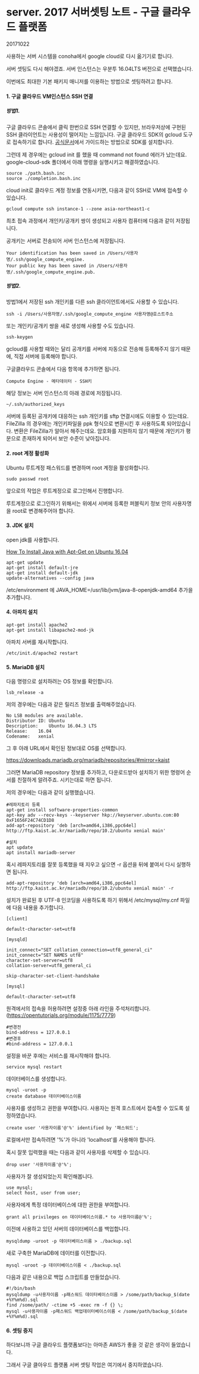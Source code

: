 # server. 2017 서버셋팅 노트 - 구글 클라우드 플랫폼

20171022





사용하는 서버 시스템을 conoha에서 google cloud로 다시 옮기기로 합니다.

서버 셋팅도 다시 해야겠죠.
서버 인스턴스는 우분투 16.04LTS 버전으로 선택했습니다.

이번에도 최대한 기본 패키지 매니저를 이용하는 방법으로 셋팅하려고 합니다.



#### 1. 구글 클라우드 VM인스턴스 SSH 연결



##### 방법1.

구글 클라우드 콘솔에서 클릭 한번으로 SSH 연결할 수 있지만, 브라우저상에 구현된 SSH 클라이언트는 사용성이 떨어지는 느낌입니다.
구글 클라우드 SDK의 gcloud 도구로 접속하기로 합니다.
[공식문서](https://cloud.google.com/sdk/docs/quickstart-mac-os-x)에서 가이드하는 방법으로 SDK를 설치합니다.

그런데 제 경우에는 gcloud init 를 했을 때 command not found 에러가 났는데요. google-cloud-sdk 폴더에서 아래 명령을 실행시키고 해결하였습니다.

```
source ./path.bash.inc
source ./completion.bash.inc
```

  cloud init로 클라우드 계정 정보를 연동시키면, 다음과 같이 SSH로 VM에 접속할 수 있습니다.

```
gcloud compute ssh instance-1 --zone asia-northeast1-c
```

최초 접속 과정에서 개인키/공개키 쌍이 생성되고 사용자 컴퓨터에 다음과 같이 저장됩니다.

공개키는 서버로 전송되어 서버 인스턴스에 저장됩니다. 

```
Your identification has been saved in /Users/사용자명/.ssh/google_compute_engine.
Your public key has been saved in /Users/사용자명/.ssh/google_compute_engine.pub.
```



##### 방법2.

방법1에서 저장된 ssh 개인키를 다른 ssh 클라이언트에서도 사용할 수 있습니다.

```
ssh -i /Users/사용자명/.ssh/google_compute_engine 사용자명@호스트주소
```

또는 개인키/공개키 쌍을 새로 생성해 사용할 수도 있습니다.

```
ssh-keygen
```

gcloud를 사용할 때와는 달리 공개키를 서버에 자동으로 전송해 등록해주지 않기 때문에, 직접 서버에 등록해야 합니다.

구글클라우드 콘솔에서 다음 항목에 추가하면 됩니다.

```
Compute Engine - 메타데이터 - SSH키
```

해당 정보는 서버 인스턴스의 아래 경로에 저장됩니다.

```
~/.ssh/authorized_keys
```

 

서버에 등록된 공개키에 대응하는 ssh 개인키를 sftp 연결시에도 이용할 수 있는데요. FileZilla 의 경우에는 개인키파일을 ppk 형식으로 변환시킨 후 사용하도록 되어있습니다. 변환은 FileZilla가 알아서 해주는데요. 암호화를 지원하지 않기 때문에 개인키가 평문으로 존재하게 되어서 보안 수준이 낮아집니다.



#### 2. root 계정 활성화

Ubuntu 루트계정 패스워드를 변경하며 root 계정을 활성화합니다.

```
sudo passwd root
```

앞으로의 작업은 루트계정으로 로그인해서 진행합니다.

루트계정으로 로그인하기 위해서는 위에서 서버에 등록한 퍼블릭키 정보 안의 사용자명을 root로 변경해주어야 합니다.



#### 3. JDK 설치

open jdk를 사용합니다.

[How To Install Java with Apt-Get on Ubuntu 16.04](https://www.digitalocean.com/community/tutorials/how-to-install-java-with-apt-get-on-ubuntu-16-04)

```
apt-get update
apt-get install default-jre
apt-get install default-jdk
update-alternatives --config java
```

/etc/environment 에 JAVA_HOME=/usr/lib/jvm/java-8-openjdk-amd64 추가을 추가합니다.



#### 4. 아파치 설치

```
apt-get install apache2
apt-get install libapache2-mod-jk
```

아파치 서버를 재시작합니다.

```
/etc/init.d/apache2 restart
```



#### 5. MariaDB 설치

다음 명령으로 설치하려는 OS 정보를 확인합니다.

```
lsb_release -a
```

저의 경우에는 다음과 같은 릴리즈 정보를 출력해주었습니다.

```
No LSB modules are available.
Distributor ID:	Ubuntu
Description:	Ubuntu 16.04.3 LTS
Release:	16.04
Codename:	xenial
```

그 후 아래 URL에서 확인된 정보대로 OS를 선택합니다.

 <https://downloads.mariadb.org/mariadb/repositories/#mirror=kaist> 

그러면 MariaDB repository 정보를 추가하고, 다운로드받아 설치하기 위한 명령어 순서를 친절하게 알려주죠. 시키는대로 하면 됩니다.

저의 경우에는 다음과 같이 실행했습니다.

```
#레파지토리 등록
apt-get install software-properties-common
apt-key adv --recv-keys --keyserver hkp://keyserver.ubuntu.com:80 0xF1656F24C74CD1D8
add-apt-repository 'deb [arch=amd64,i386,ppc64el] http://ftp.kaist.ac.kr/mariadb/repo/10.2/ubuntu xenial main'

#설치
apt update
apt install mariadb-server
```

혹시 레파지토리를 잘못 등록했을 때 지우고 싶으면 -r 옵션을 뒤에 붙여서 다시 실행하면 됩니다.

```
add-apt-repository 'deb [arch=amd64,i386,ppc64el] http://ftp.kaist.ac.kr/mariadb/repo/10.2/ubuntu xenial main' -r
```

 

설치가 완료된 후 UTF-8 인코딩을 사용하도록 하기 위해서 /etc/mysql/my.cnf 파일에 다음 내용을 추가합니다.

```
[client]

default-character-set=utf8

[mysqld]

init_connect="SET collation_connection=utf8_general_ci"
init_connect="SET NAMES utf8"
character-set-server=utf8
collation-server=utf8_general_ci

skip-character-set-client-handshake

[mysql]

default-character-set=utf8
```

원격에서의 접속을 허용하려면 설정중 아래 라인을 주석처리합니다.(<https://opentutorials.org/module/1175/7779>)

```
#변경전
bind-address = 127.0.0.1
#변경후
#bind-address = 127.0.0.1
```

설정을 바꾼 후에는 서비스를 재시작해야 합니다.

```
service mysql restart
```



데이터베이스를 생성합니다.

```
mysql -uroot -p
create database 데이터베이스이름
```



사용자를 생성하고 권한을 부여합니다. 사용자는 원격 호스트에서 접속할 수 있도록 설정하였습니다.

```
create user '사용자이름'@'%' identified by '패스워드';
```

로컬에서만 접속하려면 '%'가 아니라 'localhost'를 사용해야 합니다.

혹시 잘못 입력했을 때는 다음과 같이 사용자를 삭제할 수 있습니다.

```
drop user '사용자이름'@'%';
```

사용자가 잘 생성되었는지 확인해봅니다.

```
use mysql;
select host, user from user;
```

사용자에게 특정 데이터베이스에 대한 권한을 부여합니다.

```
grant all privileges on 데이터베이스이름.* to 사용자이름@'%';
```



이전에 사용하고 있던 서버의 데이터베이스를 백업합니다.

```
mysqldump -uroot -p 데이터베이스이름 > ./backup.sql
```

새로 구축한 MariaDB에 데이터를 이전합니다.

```
mysql -uroot -p 데이터베이스이름 < ./backup.sql
```



다음과 같은 내용으로 백업 스크립트를 만들었습니다.

```
#!/bin/bash
mysqldump -u사용자이름 -p패스워드 데이터베이스이름 > /some/path/backup_$(date +%Y%m%d).sql
find /some/path/ -ctime +5 -exec rm -f {} \;
mysql -u사용자이름 -p패스워드 백업데이터베이스이름 < /some/path/backup_$(date +%Y%m%d).sql
```



#### 6. 셋팅 중지

하다보니까 구글 클라우드 플랫폼보다는 아마존 AWS가 좋을 것 같은 생각이 들었습니다.

그래서 구글 클아우드 플랫폼 서버 셋팅 작업은 여기에서 중지하였습니다.